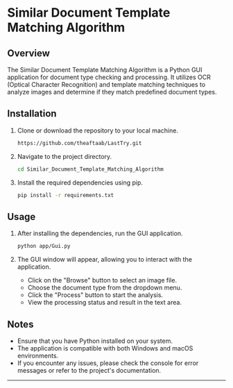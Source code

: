 
# Similar Document Template Matching Algorithm

## Overview
The Similar Document Template Matching Algorithm is a Python GUI application for document type checking and processing. It utilizes OCR (Optical Character Recognition) and template matching techniques to analyze images and determine if they match predefined document types.

## Installation
1. Clone or download the repository to your local machine.
   ```bash
   https://github.com/theaftaab/LastTry.git
   ```

2. Navigate to the project directory.
   ```bash
   cd Similar_Document_Template_Matching_Algorithm
   ```

3. Install the required dependencies using pip.
   ```bash
   pip install -r requirements.txt
   ```

## Usage
1. After installing the dependencies, run the GUI application.
   ```bash
   python app/Gui.py
   ```

2. The GUI window will appear, allowing you to interact with the application.
   - Click on the "Browse" button to select an image file.
   - Choose the document type from the dropdown menu.
   - Click the "Process" button to start the analysis.
   - View the processing status and result in the text area.

## Notes
- Ensure that you have Python installed on your system.
- The application is compatible with both Windows and macOS environments.
- If you encounter any issues, please check the console for error messages or refer to the project's documentation.


--- 
